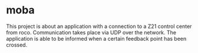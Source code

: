 # moba
This project is about an application with a connection to a Z21 control center from roco. Communication takes place via UDP over the network. The application is able to be informed when a certain feedback point has been crossed.
